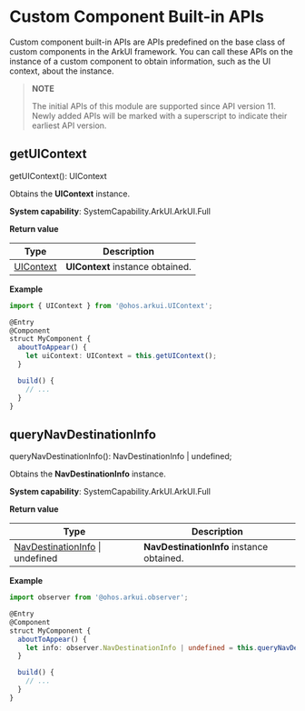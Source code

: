 # Custom Component Built-in APIs

Custom component built-in APIs are APIs predefined on the base class of custom components in the ArkUI framework. You can call these APIs on the instance of a custom component to obtain information, such as the UI context, about the instance.

> **NOTE**
>
> The initial APIs of this module are supported since API version 11. Newly added APIs will be marked with a superscript to indicate their earliest API version.
>

## getUIContext

getUIContext(): UIContext

Obtains the **UIContext** instance.

**System capability**: SystemCapability.ArkUI.ArkUI.Full

**Return value**

| Type                                                     | Description                   |
| --------------------------------------------------------- | ----------------------- |
| [UIContext](../js-apis-arkui-UIContext.md#uicontext) | **UIContext** instance obtained.|

**Example**

```ts
import { UIContext } from '@ohos.arkui.UIContext';

@Entry
@Component
struct MyComponent {
  aboutToAppear() {
    let uiContext: UIContext = this.getUIContext();
  }

  build() {
    // ...
  }
}
```

## queryNavDestinationInfo

queryNavDestinationInfo(): NavDestinationInfo | undefined;

Obtains the **NavDestinationInfo** instance.

**System capability**: SystemCapability.ArkUI.ArkUI.Full

**Return value**

| Type                                                                      | Description     |
| -------------------------------------------------------------------------- | --------- |
| [NavDestinationInfo](../js-apis-arkui-observer.md#navdestinationinfo) \| undefined | **NavDestinationInfo** instance obtained.|

**Example**

```ts
import observer from '@ohos.arkui.observer';

@Entry
@Component
struct MyComponent {
  aboutToAppear() {
    let info: observer.NavDestinationInfo | undefined = this.queryNavDestinationInfo();
  }

  build() {
    // ...
  }
}
```
